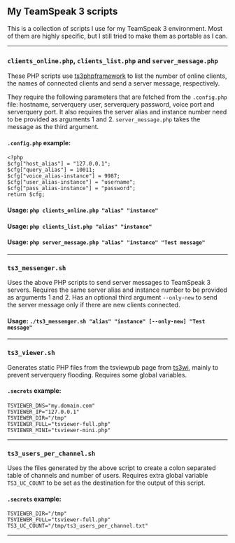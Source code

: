 ## My TeamSpeak 3 scripts

This is a collection of scripts I use for my TeamSpeak 3 environment. Most of them are highly specific, but I still tried to make them as portable as I can.

---

### `clients_online.php`, `clients_list.php` and `server_message.php`

These PHP scripts use [ts3phpframework](https://github.com/planetteamspeak/ts3phpframework) to list the number of online clients, the names of connected clients and send a server message, respectively.

They require the following parameters that are fetched from the `.config.php` file: hostname, serverquery user, serverquery password, voice port and serverquery port. It also requires the server alias and instance number need to be provided as arguments 1 and 2. `server_message.php` takes the message as the third argument.

#### `.config.php` example:
```
<?php
$cfg["host_alias"] = "127.0.0.1";
$cfg["query_alias"] = 10011;
$cfg["voice_alias-instance"] = 9987;
$cfg["user_alias-instance"] = "username";
$cfg["pass_alias-instance"] = "password";
return $cfg;
```

#### Usage: `php clients_online.php "alias" "instance"`
#### Usage: `php clients_list.php "alias" "instance"`
#### Usage: `php server_message.php "alias" "instance" "Test message"`

---

### `ts3_messenger.sh`

Uses the above PHP scripts to send server messages to TeamSpeak 3 servers. Requires the same server alias and instance number to be provided as arguments 1 and 2. Has an optional third argument `--only-new` to send the server message only if there are new clients connected.

#### Usage: `./ts3_messenger.sh "alias" "instance" [--only-new] "Test message"`

---

### `ts3_viewer.sh`

Generates static PHP files from the tsviewpub page from [ts3wi](http://interface.ts-rent.de/ts3-webinterface/index.php), mainly to prevent serverquery flooding. Requires some global variables.

#### `.secrets` example:
```
TSVIEWER_DNS="my.domain.com"
TSVIEWER_IP="127.0.0.1"
TSVIEWER_DIR="/tmp"
TSVIEWER_FULL="tsviewer-full.php"
TSVIEWER_MINI="tsviewer-mini.php"
```

---

### `ts3_users_per_channel.sh`

Uses the files generated by the above script to create a colon separated table of channels and number of users. Requires extra global variable `TS3_UC_COUNT` to be set as the destination for the output of this script.

#### `.secrets` example:
```
TSVIEWER_DIR="/tmp"
TSVIEWER_FULL="tsviewer-full.php"
TS3_UC_COUNT="/tmp/ts3_users_per_channel.txt"
```

---
